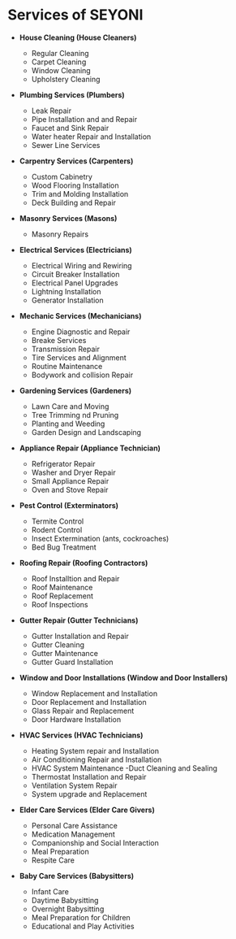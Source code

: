 # Services of SEYONI

- **House Cleaning (House Cleaners)**
  - Regular Cleaning
  - Carpet Cleaning
  - Window Cleaning
  - Upholstery Cleaning

- **Plumbing Services (Plumbers)**
  - Leak Repair
  - Pipe Installation and and Repair
  - Faucet and Sink Repair
  - Water heater Repair and Installation
  - Sewer Line Services

- **Carpentry Services (Carpenters)**
  - Custom Cabinetry
  - Wood Flooring Installation
  - Trim and Molding Installation
  - Deck Building and Repair

- **Masonry Services (Masons)**
  - Masonry Repairs

- **Electrical Services (Electricians)**
  - Electrical Wiring and Rewiring
  - Circuit Breaker Installation
  - Electrical Panel Upgrades
  - Lightning Installation
  - Generator Installation

- **Mechanic Services (Mechanicians)**
  - Engine Diagnostic and Repair
  - Breake Services
  - Transmission Repair
  - Tire Services and Alignment
  - Routine Maintenance
  - Bodywork and collision Repair

- **Gardening Services (Gardeners)**
  - Lawn Care and Moving
  - Tree Trimming nd Pruning
  - Planting and Weeding
  - Garden Design and Landscaping

- **Appliance Repair (Appliance Technician)**
  - Refrigerator Repair
  - Washer and Dryer Repair
  - Small Appliance Repair
  - Oven and Stove Repair

- **Pest Control (Exterminators)**
  - Termite Control
  - Rodent Control
  - Insect Extermination (ants, cockroaches)
  - Bed Bug Treatment

- **Roofing Repair (Roofing Contractors)**
  - Roof Installtion and Repair
  - Roof Maintenance
  - Roof Replacement
  - Roof Inspections

- **Gutter Repair (Gutter Technicians)**
  - Gutter Installation and Repair
  - Gutter Cleaning
  - Gutter Maintenance
  - Gutter Guard Installation

- **Window and Door Installations (Window and Door Installers)**
  - Window Replacement and Installation
  - Door Replacement and Installation
  - Glass Repair and Replacement
  - Door Hardware Installation

- **HVAC Services (HVAC Technicians)**
  - Heating System repair and Installation
  - Air Conditioning Repair and Installation
  - HVAC System Maintenance
  -Duct Cleaning and Sealing
  - Thermostat Installation and Repair
  - Ventilation System Repair
  - System upgrade and Replacement

- **Elder Care Services (Elder Care Givers)**
  - Personal Care Assistance
  - Medication Management
  - Companionship and Social Interaction
  - Meal Preparation
  - Respite Care

- **Baby Care Services (Babysitters)**
  - Infant Care
  - Daytime Babysitting
  - Overnight Babysitting
  - Meal Preparation for Children
  - Educational and Play Activities



